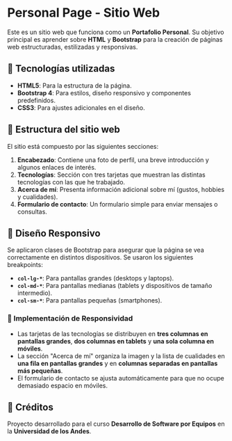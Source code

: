 # Personal Page - Sitio Web  

Este es un sitio web que funciona como un **Portafolio Personal**. Su objetivo principal es aprender sobre **HTML** y **Bootstrap** para la creación de páginas web estructuradas, estilizadas y responsivas.  

## 🚀 Tecnologías utilizadas  
- **HTML5**: Para la estructura de la página.  
- **Bootstrap 4**: Para estilos, diseño responsivo y componentes predefinidos.  
- **CSS3**: Para ajustes adicionales en el diseño.  

## 📌 Estructura del sitio web  
El sitio está compuesto por las siguientes secciones:  

1. **Encabezado**: Contiene una foto de perfil, una breve introducción y algunos enlaces de interés.  
2. **Tecnologías**: Sección con tres tarjetas que muestran las distintas tecnologías con las que he trabajado.  
3. **Acerca de mí**: Presenta información adicional sobre mí (gustos, hobbies y cualidades).  
4. **Formulario de contacto**: Un formulario simple para enviar mensajes o consultas.  

## 📱 Diseño Responsivo  
Se aplicaron clases de Bootstrap para asegurar que la página se vea correctamente en distintos dispositivos. Se usaron los siguientes breakpoints:  

- **`col-lg-*`**: Para pantallas grandes (desktops y laptops).  
- **`col-md-*`**: Para pantallas medianas (tablets y dispositivos de tamaño intermedio).  
- **`col-sm-*`**: Para pantallas pequeñas (smartphones).  

### 📌 Implementación de Responsividad  
- Las tarjetas de las tecnologías se distribuyen en **tres columnas en pantallas grandes**, **dos columnas en tablets** y **una sola columna en móviles**.  
- La sección "Acerca de mí" organiza la imagen y la lista de cualidades en **una fila en pantallas grandes** y en **columnas separadas en pantallas más pequeñas**.  
- El formulario de contacto se ajusta automáticamente para que no ocupe demasiado espacio en móviles.  

## 📜 Créditos  
Proyecto desarrollado para el curso **Desarrollo de Software por Equipos** en la **Universidad de los Andes**.  
